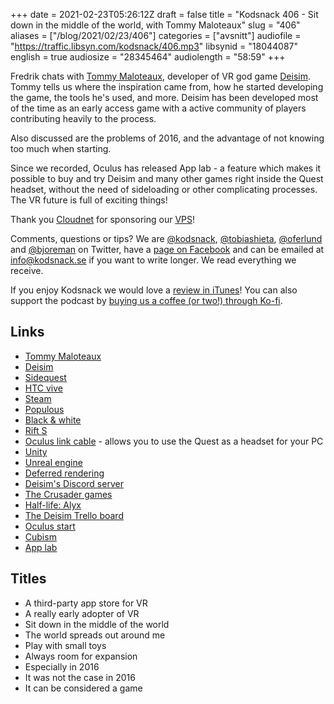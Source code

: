 +++
date = 2021-02-23T05:26:12Z
draft = false
title = "Kodsnack 406 - Sit down in the middle of the world, with Tommy Maloteaux"
slug = "406"
aliases = ["/blog/2021/02/23/406"]
categories = ["avsnitt"]
audiofile = "https://traffic.libsyn.com/kodsnack/406.mp3"
libsynid = "18044087"
english = true
audiosize = "28345464"
audiolength = "58:59"
+++

Fredrik chats with [Tommy Maloteaux](https://twitter.com/TMaloteaux), developer of VR god game [Deisim](https://www.deisim.com/). Tommy tells us where the inspiration came from, how he started developing the game, the tools he's used, and more. Deisim has been developed most of the time as an early access game with a active community of players contributing heavily to the process. 

Also discussed are the problems of 2016, and the advantage of not knowing too much when starting.

Since we recorded, Oculus has released App lab - a feature which makes it possible to buy and try Deisim and many other games right inside the Quest headset, without the need of sideloading or other complicating processes. The VR future is full of exciting things!

Thank you [Cloudnet](http://www.cloudnet.se) for sponsoring our [VPS](http://en.wikipedia.org/wiki/Virtual_private_server)!

Comments, questions or tips? We are [@kodsnack](https://www.twitter.com/kodsnack), [@tobiashieta](https://www.twitter.com/tobiashieta), [@oferlund](https://twitter.com/oferlund) and [@bjoreman](https://www.twitter.com/bjoreman) on Twitter, have a [page on Facebook](https://www.facebook.com/kodsnack) and can be emailed at [info@kodsnack.se](mailto:info@kodsnack.se) if you want to write longer. We read everything we receive.

If you enjoy Kodsnack we would love a [review in iTunes](http://itunes.apple.com/se/podcast/kodsnack/id561631498?l=en)! You can also support the podcast by <a href="https://ko-fi.com/kodsnack" rel="payment">buying us a coffee (or two!) through Ko-fi</a>.

## Links ##
* [Tommy Maloteaux](https://twitter.com/TMaloteaux)
* [Deisim](https://www.deisim.com/)
* [Sidequest](https://sidequestvr.com/)
* [HTC vive](https://en.wikipedia.org/wiki/HTC_Vive)
* [Steam](https://en.wikipedia.org/wiki/Steam_%28service%29)
* [Populous](https://en.wikipedia.org/wiki/Populous_%28video_game%29)
* [Black & white](https://en.wikipedia.org/wiki/Black_%26_White_%28video_game%29)
* [Rift S](https://en.wikipedia.org/wiki/Oculus_Rift_S)
* [Oculus link cable](https://www.oculus.com/accessories/oculus-link/) - allows you to use the Quest as a headset for your PC
* [Unity](https://en.wikipedia.org/wiki/Unity_%28game_engine%29)
* [Unreal engine](https://en.wikipedia.org/wiki/Unreal_Engine)
* [Deferred rendering](https://en.wikipedia.org/wiki/Deferred_shading)
* [Deisim's Discord server](https://discord.gg/HqhST5c)
* [The Crusader games](https://en.wikipedia.org/wiki/Crusader_Kings_%28video_game%29)
* [Half-life: Alyx](https://en.wikipedia.org/wiki/Half-Life:_Alyx)
* [The Deisim Trello board](https://trello.com/b/pij77g7v/deisim-development)
* [Oculus start](https://unity3d.com/partners/oculus/oculus-start)
* [Cubism](https://www.cubism-vr.com/)
* [App lab](https://developer.oculus.com/blog/introducing-app-lab-a-new-way-to-distribute-oculus-quest-apps/)

## Titles ##
* A third-party app store for VR
* A really early adopter of VR
* Sit down in the middle of the world
* The world spreads out around me
* Play with small toys
* Always room for expansion
* Especially in 2016
* It was not the case in 2016
* It can be considered a game
